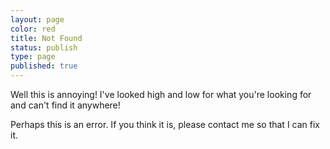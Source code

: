 ```yaml
---
layout: page
color: red
title: Not Found
status: publish
type: page
published: true
---
```

Well this is annoying! I've looked high and low for what you're looking for and can't find it anywhere!

Perhaps this is an error. If you think it is, please contact me so that I can fix it.
